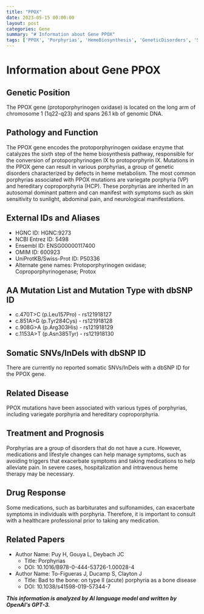 ```yaml
---
title: "PPOX"
date: 2023-05-15 00:00:00
layout: post
categories: Gene
summary: "# Information about Gene PPOX"
tags: ['PPOX', 'Porphyrias', 'HemeBiosynthesis', 'GeneticDisorders', 'SymptomManagement', 'DrugInteractions', 'MedicalTreatment', 'GeneticMutation']
---
```


# Information about Gene PPOX
## Genetic Position
The PPOX gene (protoporphyrinogen oxidase) is located on the long arm of chromosome 1 (1q22-q23) and spans 26.1 kb of genomic DNA. 

## Pathology and Function
The PPOX gene encodes the protoporphyrinogen oxidase enzyme that catalyzes the sixth step of the heme biosynthesis pathway, responsible for the conversion of protoporphyrinogen IX to protoporphyrin IX. Mutations in the PPOX gene can result in various porphyrias, a group of genetic disorders characterized by defects in heme metabolism. The most common porphyrias associated with PPOX mutations are variegate porphyria (VP) and hereditary coproporphyria (HCP). These porphyrias are inherited in an autosomal dominant pattern and can manifest with symptoms such as skin sensitivity to sunlight, abdominal pain, and neurological manifestations.

## External IDs and Aliases
- HGNC ID: HGNC:9273
- NCBI Entrez ID: 5498
- Ensembl ID: ENSG00000117400
- OMIM ID: 600923
- UniProtKB/Swiss-Prot ID: P50336
- Alternate gene names: Protoporphyrinogen oxidase; Coproporphyrinogenase; Protox

## AA Mutation List and Mutation Type with dbSNP ID
- c.470T>C (p.Leu157Pro) - rs121918127
- c.851A>G (p.Tyr284Cys) - rs121918128
- c.908G>A (p.Arg303His) - rs121918129
- c.1153A>T (p.Asn385Tyr) - rs121918130

## Somatic SNVs/InDels with dbSNP ID
There are currently no reported somatic SNVs/InDels with a dbSNP ID for the PPOX gene.

## Related Disease
PPOX mutations have been associated with various types of porphyrias, including variegate porphyria and hereditary coproporphyria.

## Treatment and Prognosis
Porphyrias are a group of disorders that do not have a cure. However, medications and lifestyle changes can help manage symptoms, such as avoiding triggers that exacerbate symptoms and taking medications to help alleviate pain. In severe cases, hospitalization and intravenous heme therapy may be necessary.

## Drug Response
Some medications, such as barbiturates and sulfonamides, can exacerbate symptoms in individuals with porphyria. Therefore, it is important to consult with a healthcare professional prior to taking any medication.

## Related Papers
- Author Name: Puy H, Gouya L, Deybach JC
  - Title: Porphyrias
  - DOI: 10.1016/B978-0-444-53726-1.00028-4
- Author Name: To-Figueras J, Ducamp S, Clayton J
  - Title: Bad to the bone: on type II (acute) porphyria as a bone disease
  - DOI: 10.1038/s41598-019-57344-7

**_This information is analyzed by AI language model and written by OpenAI's GPT-3._**